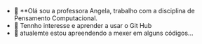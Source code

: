- 👋 **Olá sou a professora Angela, trabalho com a disciplina de Pensamento Computacional.
- 👀 Tennho interesse e aprender a usar o Git Hub
- 🌱 atualemte estou apreendendo a mexer em alguns códigos...
